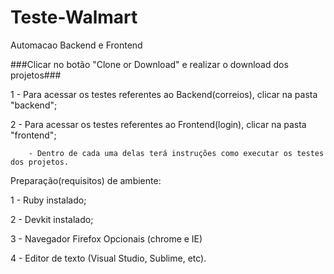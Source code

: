 # Teste-Walmart
Automacao Backend e Frontend


###Clicar no botão "Clone or Download" e realizar o download dos projetos###

1 - Para acessar os testes referentes ao Backend(correios), clicar na pasta "backend";

2 - Para acessar os testes referentes ao Frontend(login), clicar na pasta "frontend";
     
        - Dentro de cada uma delas terá instruções como executar os testes dos projetos.
        
Preparação(requisitos) de ambiente:

1 - Ruby instalado;

2 - Devkit instalado;

3 - Navegador Firefox
     Opcionais (chrome e IE)
     
4 - Editor de texto (Visual Studio, Sublime, etc).
    
